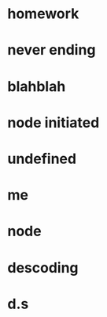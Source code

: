 
  # homework
  # never ending
  # blahblah
  # node initiated
  # undefined
  # me
  # node
  # descoding
  # d.s

